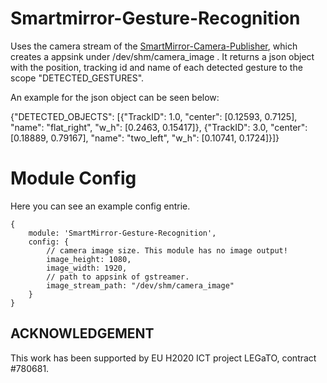 # Smartmirror-Gesture-Recognition

Uses the camera stream of the [SmartMirror-Camera-Publisher](https://github.com/LEGaTO-SmartMirror/SmartMirror-Camera-Publisher), which creates a appsink under /dev/shm/camera_image .
It returns a json object with the position, tracking id and name of each detected gesture to the scope "DETECTED_GESTURES".

An example for the json object can be seen below:

{"DETECTED_OBJECTS": [{"TrackID": 1.0, "center": [0.12593, 0.7125], "name": "flat_right", "w_h": [0.2463, 0.15417]}, {"TrackID": 3.0, "center": [0.18889, 0.79167], "name": "two_left", "w_h": [0.10741, 0.1724]}]}

# Module Config

Here you can see an example config entrie.

```
{
	module: 'SmartMirror-Gesture-Recognition',
	config: {
		// camera image size. This module has no image output!
		image_height: 1080,
		image_width: 1920,
		// path to appsink of gstreamer.
		image_stream_path: "/dev/shm/camera_image"
   	}
} 
```


## ACKNOWLEDGEMENT

This work has been supported by EU H2020 ICT project LEGaTO, contract #780681.
